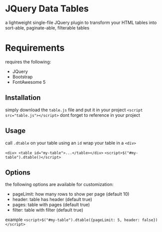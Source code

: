 # JQuery Data Tables

a lightweight single-file JQuery plugin to transform your HTML tables into sort-able, paginate-able, filterable tables


# Requirements

requires the following:

 - JQuery
 - Bootstrap
 - FontAwesome 5

## Installation

simply download the `table.js` file and put it in your project
`<script src="table.js"></script>` dont forget to reference in your project

## Usage

call `.dtable` on your table using an `id` 
wrap your table in a `<div>`

`<div>
	<table id="my-table">...</table></div>`
	`<script>$("#my-table").dtable()</script>`

## Options

the following options are available for customization:

 - pageLimit: how many rows to show per page (default 10)
 - header: table has header (default true)
 - pages: table with pages (default true)
 - filter: table with filter (default true)

example
 `<script>$("#my-table").dtable({pageLimit: 5, header: false})</script>`

